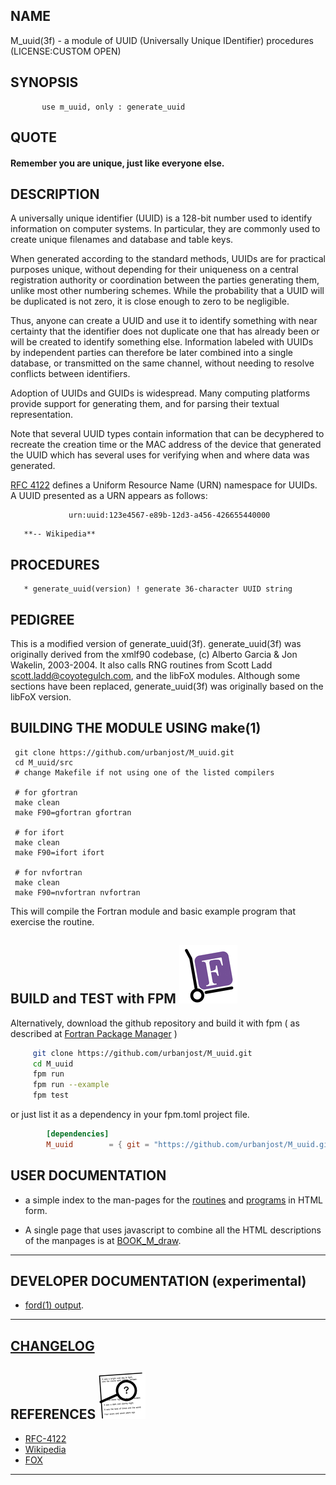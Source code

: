 ## NAME
   M_uuid(3f) - a module of UUID (Universally Unique IDentifier) procedures
   (LICENSE:CUSTOM OPEN)
## SYNOPSIS
```text
       use m_uuid, only : generate_uuid
```
## QUOTE
####   __Remember you are unique, just like everyone else__.

## DESCRIPTION
   A universally unique identifier (UUID) is a 128-bit number used to
   identify information on computer systems. In particular, they are
   commonly used to create unique filenames and database and table keys.

   When generated according to the standard methods, UUIDs are for
   practical purposes unique, without depending for their uniqueness
   on a central registration authority or coordination between the
   parties generating them, unlike most other numbering schemes. While
   the probability that a UUID will be duplicated is not zero, it is
   close enough to zero to be negligible.

   Thus, anyone can create a UUID and use it to identify something with
   near certainty that the identifier does not duplicate one that has
   already been or will be created to identify something else. Information
   labeled with UUIDs by independent parties can therefore be later
   combined into a single database, or transmitted on the same channel,
   without needing to resolve conflicts between identifiers.

   Adoption of UUIDs and GUIDs is widespread. Many computing platforms
   provide support for generating them, and for parsing their textual
   representation.

   Note that several UUID types contain information that can be decyphered
   to recreate the creation time or the MAC address of the device that
   generated the UUID which has several uses for verifying when and
   where data was generated.

   [RFC 4122](https://tools.ietf.org/html/rfc4122)
   defines a Uniform Resource Name (URN) namespace for UUIDs.
   A UUID presented as a URN appears as follows:
```text
             urn:uuid:123e4567-e89b-12d3-a456-426655440000
```
       **-- Wikipedia**

## PROCEDURES
       * generate_uuid(version) ! generate 36-character UUID string

## PEDIGREE
 This is a modified version of generate_uuid(3f).  generate_uuid(3f)
 was originally derived from the xmlf90 codebase, (c) Alberto Garcia &
 Jon Wakelin, 2003-2004.  It also calls RNG routines from Scott Ladd
 <scott.ladd@coyotegulch.com>, and the libFoX modules. Although some
 sections have been replaced, generate_uuid(3f) was originally based on
 the libFoX version.

## BUILDING THE MODULE USING make(1)
     git clone https://github.com/urbanjost/M_uuid.git
     cd M_uuid/src
     # change Makefile if not using one of the listed compilers
     
     # for gfortran
     make clean
     make F90=gfortran gfortran
     
     # for ifort
     make clean
     make F90=ifort ifort

     # for nvfortran
     make clean
     make F90=nvfortran nvfortran

This will compile the Fortran module and basic example
program that exercise the routine.

## BUILD and TEST with FPM ![-](docs/images/fpm_logo.gif)

   Alternatively, download the github repository and build it with
   fpm ( as described at [Fortran Package Manager](https://github.com/fortran-lang/fpm) )

   ```bash
        git clone https://github.com/urbanjost/M_uuid.git
        cd M_uuid
        fpm run
        fpm run --example
        fpm test
   ```

   or just list it as a dependency in your fpm.toml project file.

```toml
        [dependencies]
        M_uuid        = { git = "https://github.com/urbanjost/M_uuid.git" }
```

## USER DOCUMENTATION
   - a simple index to the man-pages for the
   [routines](https://urbanjost.github.io/M_uuid/man3.html) 
   and [programs](https://urbanjost.github.io/M_uuid/man1.html) 
   in HTML form.

   - A single page that uses javascript to combine all the HTML
     descriptions of the manpages is at 
     [BOOK_M_draw](https://urbanjost.github.io/M_uuid/BOOK_M_uuid.html).

---
## DEVELOPER DOCUMENTATION (experimental)
<!--
### doxygen

- [doxygen(1) output](https://urbanjost.github.io/M_uuid/doxygen_out/html/index.html).

### ford
-->

- [ford(1) output](https://urbanjost.github.io/M_uuid/fpm-ford/index.html).

---
## [CHANGELOG](CHANGELOG.md)

## REFERENCES ![-](docs/images/ref.gif)

   * [RFC-4122](https://tools.ietf.org/html/rfc4122)
   * [Wikipedia](https://en.wikipedia.org/wiki/Universally_unique_identifier)
   * [FOX](http://fortranwiki.org/fortran/show/FoX)
---
